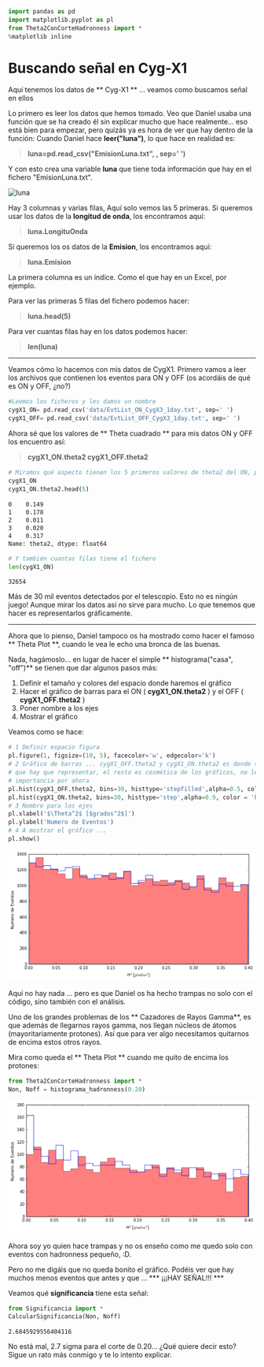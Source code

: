 ```python
import pandas as pd
import matplotlib.pyplot as pl
from Theta2ConCorteHadronness import *
%matplotlib inline
```

# Buscando señal en Cyg-X1
Aquí tenemos los datos de ** Cyg-X1 ** ... veamos como buscamos señal en ellos

Lo primero es leer los datos que hemos tomado. Veo que Daniel usaba una función que se ha creado él sin explicar mucho que hace realmente... eso está bien para empezar, pero quizás ya es hora de ver que hay dentro de la función:
Cuando Daniel hace **leer("luna")**, lo que hace en realidad es:
> **luna=pd.read_csv("EmisionLuna.txt", , sep=' ')**

Y con esto crea una variable **luna** que tiene toda información que hay en el fichero "EmisionLuna.txt".

![luna](screen_datos.png "luna")

Hay 3 columnas y varias filas, Aquí solo vemos las 5 primeras.
Si queremos usar los datos de la **longitud de onda**, los encontramos aquí:
> **luna.LongituOnda**

Si queremos los os datos de la **Emision**, los encontramos aquí:
> **luna.Emision**

La primera columna es un índice. Como el que hay en un Excel, por ejemplo.

Para ver las primeras 5 filas del fichero podemos hacer:
>**luna.head(5)**

Para ver cuantas filas hay en los datos podemos hacer:
>**len(luna)**

----------
Veamos cómo lo hacemos con mis datos de CygX1. Primero vamos a leer los archivos que contienen los eventos para ON y OFF (os acordáis de qué es ON y OFF, ¿no?)


```python
#Leemos los ficheros y les damos un nombre
cygX1_ON= pd.read_csv('data/EvtList_ON_CygX3_1day.txt', sep=' ')
cygX1_OFF= pd.read_csv('data/EvtList_OFF_CygX3_1day.txt', sep=' ')
```

Ahora sé que los valores de ** Theta cuadrado ** para mis datos ON y OFF los encuentro así:

> **cygX1_ON.theta2
> cygX1_OFF.theta2**



```python
# Miramos qué aspecto tienen los 5 primeros valores de theta2 del ON, por ejemplo
cygX1_ON
cygX1_ON.theta2.head(5)

```




    0    0.149
    1    0.178
    2    0.011
    3    0.020
    4    0.317
    Name: theta2, dtype: float64




```python
# Y también cuantas filas tiene el fichero
len(cygX1_ON)
```




    32654



Más de 30 mil eventos detectados por el telescopio. Esto no es ningún juego!
Aunque mirar los datos así no sirve para mucho. Lo que tenemos que hacer es representarlos gráficamente.

--------
Ahora que lo pienso, Daniel tampoco os ha mostrado como hacer el famoso ** Theta Plot **, cuando le vea le echo una bronca de las buenas.

Nada, hagámoslo... en lugar de hacer el simple ** histograma("casa", "off")** se tienen que dar algunos pasos más:

1. Definir el tamaño y colores del espacio donde haremos el gráfico
2. Hacer el gráfico de barras para el ON ( **cygX1_ON.theta2** ) y el OFF ( **cygX1_OFF.theta2** )
3. Poner nombre a los ejes
4. Mostrar el gráfico

Veamos como se hace:


```python
# 1 Definir espacio figura
pl.figure(1, figsize=(10, 5), facecolor='w', edgecolor='k')
# 2 Gráfico de barras ... cygX1_OFF.theta2 y cygX1_ON.theta2 es donde tengo los valores
# que hay que representar, el resto es cosmética de los gráficos, no le deis
# importancia por ahora
pl.hist(cygX1_OFF.theta2, bins=30, histtype='stepfilled',alpha=0.5, color='red', normed=False)
pl.hist(cygX1_ON.theta2, bins=30, histtype='step',alpha=0.9, color = 'blue', normed=False)
# 3 Nombre para los ejes
pl.xlabel('$\Theta^2$ [$grados^2$]')
pl.ylabel('Numero de Eventos')
# 4 A mostrar el gráfico ...
pl.show()
```


![png](night_2_4_es_files/night_2_4_es_8_0.png)


Aquí no hay nada ... pero es que Daniel os ha hecho trampas no solo con el código, sino también con el análisis.

Uno de los grandes problemas de los ** Cazadores de Rayos Gamma**, es que además de llegarnos rayos gamma, nos llegan núcleos de átomos (mayoritariamente protones). Así que para ver algo necesitamos quitarnos de encima estos otros rayos.

Mira como queda el ** Theta Plot ** cuando me quito de encima los protones:


```python
from Theta2ConCorteHadronness import *
Non, Noff = histograma_hadronness(0.20)
```


![png](night_2_4_es_files/night_2_4_es_10_0.png)


Ahora soy yo quien hace trampas y no os enseño como me quedo solo con eventos con hadronness pequeño, :D.

Pero no me digáis que no queda bonito el gráfico. Podéis ver que hay muchos menos eventos que antes y que ... *** ¡¡¡HAY SEÑAL!!! ***

Veamos qué **significancia** tiene esta señal:


```python
from Significancia import *
CalcularSignificancia(Non, Noff)
```




    2.6845929556404116



No está mal, 2.7 sigma para el corte de 0.20... ¿Qué quiere decir esto? Sigue un rato más conmigo y te lo intento explicar.
